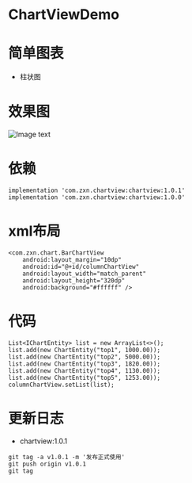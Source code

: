 # ChartViewDemo

# 简单图表
- 柱状图

# 效果图
![Image text](https://github.com/zhang721688/ChartViewDemo/blob/master/image/image01.png)

# 依赖
```
implementation 'com.zxn.chartview:chartview:1.0.1'
implementation 'com.zxn.chartview:chartview:1.0.0'
```
# xml布局
```
<com.zxn.chart.BarChartView
    android:layout_margin="10dp"
    android:id="@+id/columnChartView"
    android:layout_width="match_parent"
    android:layout_height="320dp"
    android:background="#ffffff" />
```

# 代码
```
List<IChartEntity> list = new ArrayList<>();
list.add(new ChartEntity("top1", 1000.00));
list.add(new ChartEntity("top2", 5000.00));
list.add(new ChartEntity("top3", 1820.00));
list.add(new ChartEntity("top4", 1130.00));
list.add(new ChartEntity("top5", 1253.00));
columnChartView.setList(list);
```
# 更新日志
- chartview:1.0.1
```
git tag -a v1.0.1 -m '发布正式使用'
git push origin v1.0.1
git tag
```